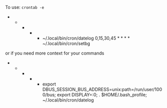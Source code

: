 To use: `crontab -e` 

* * * * * ~/.local/bin/cron/datelog
0,15,30,45 * * * * ~/.local/bin/cron/setbg

or if you need more context for your commands

* * * * * export DBUS_SESSION_BUS_ADDRESS=unix:path=/run/user/1000/bus; export DISPLAY=:0; . $HOME/.bash_profile; ~/.local/bin/cron/datelog
